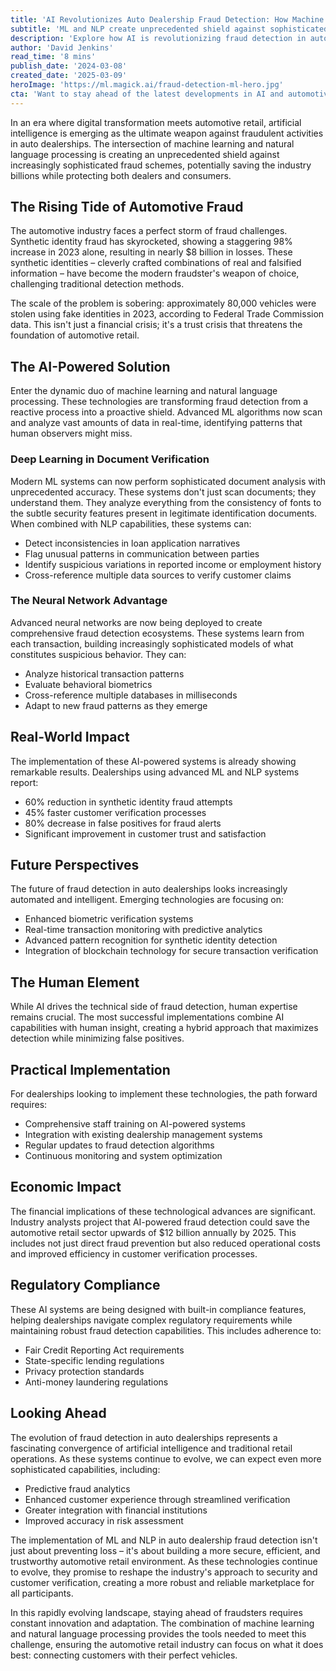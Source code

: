 ```yaml
---
title: 'AI Revolutionizes Auto Dealership Fraud Detection: How Machine Learning and NLP Are Transforming the Industry'
subtitle: 'ML and NLP create unprecedented shield against sophisticated auto fraud schemes'
description: 'Explore how AI is revolutionizing fraud detection in auto dealerships with machine learning and natural language processing. From combating synthetic identity fraud to enhancing customer verification processes, this transformation is saving the industry billions while building trust and efficiency.'
author: 'David Jenkins'
read_time: '8 mins'
publish_date: '2024-03-08'
created_date: '2025-03-09'
heroImage: 'https://ml.magick.ai/fraud-detection-ml-hero.jpg'
cta: 'Want to stay ahead of the latest developments in AI and automotive fraud prevention? Follow us on LinkedIn for expert insights and industry updates that could help protect your dealership.'
---
```


In an era where digital transformation meets automotive retail, artificial intelligence is emerging as the ultimate weapon against fraudulent activities in auto dealerships. The intersection of machine learning and natural language processing is creating an unprecedented shield against increasingly sophisticated fraud schemes, potentially saving the industry billions while protecting both dealers and consumers.

## The Rising Tide of Automotive Fraud

The automotive industry faces a perfect storm of fraud challenges. Synthetic identity fraud has skyrocketed, showing a staggering 98% increase in 2023 alone, resulting in nearly $8 billion in losses. These synthetic identities – cleverly crafted combinations of real and falsified information – have become the modern fraudster's weapon of choice, challenging traditional detection methods.

The scale of the problem is sobering: approximately 80,000 vehicles were stolen using fake identities in 2023, according to Federal Trade Commission data. This isn't just a financial crisis; it's a trust crisis that threatens the foundation of automotive retail.

## The AI-Powered Solution

Enter the dynamic duo of machine learning and natural language processing. These technologies are transforming fraud detection from a reactive process into a proactive shield. Advanced ML algorithms now scan and analyze vast amounts of data in real-time, identifying patterns that human observers might miss.

### Deep Learning in Document Verification

Modern ML systems can now perform sophisticated document analysis with unprecedented accuracy. These systems don't just scan documents; they understand them. They analyze everything from the consistency of fonts to the subtle security features present in legitimate identification documents. When combined with NLP capabilities, these systems can:

- Detect inconsistencies in loan application narratives
- Flag unusual patterns in communication between parties
- Identify suspicious variations in reported income or employment history
- Cross-reference multiple data sources to verify customer claims

### The Neural Network Advantage

Advanced neural networks are now being deployed to create comprehensive fraud detection ecosystems. These systems learn from each transaction, building increasingly sophisticated models of what constitutes suspicious behavior. They can:

- Analyze historical transaction patterns
- Evaluate behavioral biometrics
- Cross-reference multiple databases in milliseconds
- Adapt to new fraud patterns as they emerge

## Real-World Impact

The implementation of these AI-powered systems is already showing remarkable results. Dealerships using advanced ML and NLP systems report:

- 60% reduction in synthetic identity fraud attempts
- 45% faster customer verification processes
- 80% decrease in false positives for fraud alerts
- Significant improvement in customer trust and satisfaction

## Future Perspectives

The future of fraud detection in auto dealerships looks increasingly automated and intelligent. Emerging technologies are focusing on:

- Enhanced biometric verification systems
- Real-time transaction monitoring with predictive analytics
- Advanced pattern recognition for synthetic identity detection
- Integration of blockchain technology for secure transaction verification

## The Human Element

While AI drives the technical side of fraud detection, human expertise remains crucial. The most successful implementations combine AI capabilities with human insight, creating a hybrid approach that maximizes detection while minimizing false positives.

## Practical Implementation

For dealerships looking to implement these technologies, the path forward requires:

- Comprehensive staff training on AI-powered systems
- Integration with existing dealership management systems
- Regular updates to fraud detection algorithms
- Continuous monitoring and system optimization

## Economic Impact

The financial implications of these technological advances are significant. Industry analysts project that AI-powered fraud detection could save the automotive retail sector upwards of $12 billion annually by 2025. This includes not just direct fraud prevention but also reduced operational costs and improved efficiency in customer verification processes.

## Regulatory Compliance

These AI systems are being designed with built-in compliance features, helping dealerships navigate complex regulatory requirements while maintaining robust fraud detection capabilities. This includes adherence to:

- Fair Credit Reporting Act requirements
- State-specific lending regulations
- Privacy protection standards
- Anti-money laundering regulations

## Looking Ahead

The evolution of fraud detection in auto dealerships represents a fascinating convergence of artificial intelligence and traditional retail operations. As these systems continue to evolve, we can expect even more sophisticated capabilities, including:

- Predictive fraud analytics
- Enhanced customer experience through streamlined verification
- Greater integration with financial institutions
- Improved accuracy in risk assessment

The implementation of ML and NLP in auto dealership fraud detection isn't just about preventing loss – it's about building a more secure, efficient, and trustworthy automotive retail environment. As these technologies continue to evolve, they promise to reshape the industry's approach to security and customer verification, creating a more robust and reliable marketplace for all participants.

In this rapidly evolving landscape, staying ahead of fraudsters requires constant innovation and adaptation. The combination of machine learning and natural language processing provides the tools needed to meet this challenge, ensuring the automotive retail industry can focus on what it does best: connecting customers with their perfect vehicles.